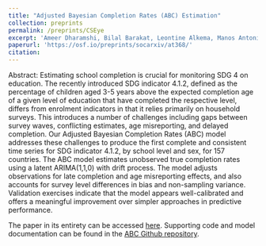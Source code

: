 ```yaml
---
title: "Adjusted Bayesian Completion Rates (ABC) Estimation"
collection: preprints
permalink: /preprints/CSEye
excerpt: 'Ameer Dharamshi, Bilal Barakat, Leontine Alkema, Manos Antoninis'
paperurl: 'https://osf.io/preprints/socarxiv/at368/'
citation: 
---
```


Abstract:
Estimating school completion is crucial for monitoring SDG 4 on education. The recently introduced SDG indicator 4.1.2, defined as the percentage of children aged 3-5 years above the expected completion age of a given level of education that have completed the respective level, differs from enrolment indicators in that it relies primarily on household surveys. This introduces a number of challenges including gaps between survey waves, conflicting estimates, age misreporting, and delayed completion. Our Adjusted Bayesian Completion Rates (ABC) model addresses these challenges to produce the first complete and consistent time series for SDG indicator 4.1.2, by school level and sex, for 157 countries. The ABC model estimates unobserved true completion rates using a latent ARIMA(1,1,0) with drift process. The model adjusts observations for late completion and age misreporting effects, and also accounts for survey level differences in bias and non-sampling variance. Validation exercises indicate that the model appears well-calibrated and offers a meaningful improvement over simpler approaches in predictive performance.

The paper in its entirety can be accessed [here](https://osf.io/preprints/socarxiv/at368/). Supporting code and model documentation can be found in the [ABC Github repository](https://github.com/AmeerD/ABC).
